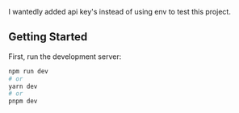 I wantedly added api key's instead of using env to test this project.
## Getting Started

First, run the development server:

```bash
npm run dev
# or
yarn dev
# or
pnpm dev
```

